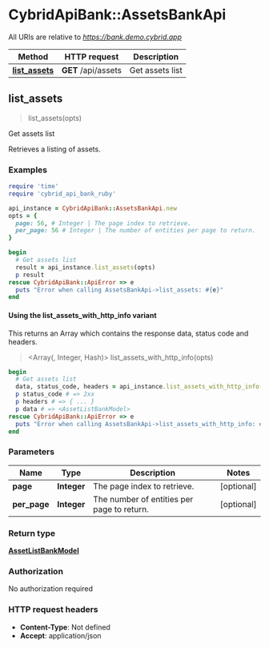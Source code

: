 # CybridApiBank::AssetsBankApi

All URIs are relative to *https://bank.demo.cybrid.app*

| Method | HTTP request | Description |
| ------ | ------------ | ----------- |
| [**list_assets**](AssetsBankApi.md#list_assets) | **GET** /api/assets | Get assets list |


## list_assets

> <AssetListBankModel> list_assets(opts)

Get assets list

Retrieves a listing of assets.

### Examples

```ruby
require 'time'
require 'cybrid_api_bank_ruby'

api_instance = CybridApiBank::AssetsBankApi.new
opts = {
  page: 56, # Integer | The page index to retrieve.
  per_page: 56 # Integer | The number of entities per page to return.
}

begin
  # Get assets list
  result = api_instance.list_assets(opts)
  p result
rescue CybridApiBank::ApiError => e
  puts "Error when calling AssetsBankApi->list_assets: #{e}"
end
```

#### Using the list_assets_with_http_info variant

This returns an Array which contains the response data, status code and headers.

> <Array(<AssetListBankModel>, Integer, Hash)> list_assets_with_http_info(opts)

```ruby
begin
  # Get assets list
  data, status_code, headers = api_instance.list_assets_with_http_info(opts)
  p status_code # => 2xx
  p headers # => { ... }
  p data # => <AssetListBankModel>
rescue CybridApiBank::ApiError => e
  puts "Error when calling AssetsBankApi->list_assets_with_http_info: #{e}"
end
```

### Parameters

| Name | Type | Description | Notes |
| ---- | ---- | ----------- | ----- |
| **page** | **Integer** | The page index to retrieve. | [optional] |
| **per_page** | **Integer** | The number of entities per page to return. | [optional] |

### Return type

[**AssetListBankModel**](AssetListBankModel.md)

### Authorization

No authorization required

### HTTP request headers

- **Content-Type**: Not defined
- **Accept**: application/json

